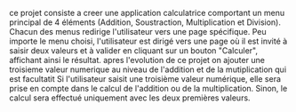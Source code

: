 ce projet consiste a creer une application calculatrice comportant un menu principal de 4 éléments (Addition,
Soustraction, Multiplication et Division). Chacun des menus redirige l'utilisateur vers une page
spécifique. Peu importe le menu choisi, l'utilisateur est dirigé vers une page où il est invité à saisir
deux valeurs et à valider en cliquant sur un bouton "Calculer", affichant ainsi le résultat.
apres l'evolution  de ce  projet on ajouter  une troisieme valeur numerique au niveau de l'addition et de la mutiplication qui est facultatit
Si l'utilisateur saisit une troisième valeur numérique, elle sera prise en compte dans le calcul de l'addition ou de la multiplication.
Sinon, le calcul sera effectué uniquement avec les deux premières valeurs.
